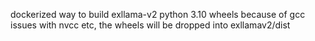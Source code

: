 dockerized way to build exllama-v2 python 3.10 wheels because of gcc issues with nvcc etc, the wheels will be dropped into exllamav2/dist
